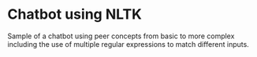 # Chatbot using NLTK

Sample of a chatbot using peer concepts from basic to more complex including the use of multiple regular expressions to match different inputs.
